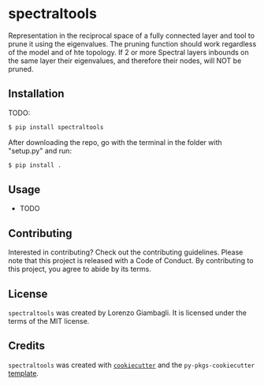 # spectraltools

Representation in the reciprocal space of a fully connected layer and tool to prune it using the 
eigenvalues.
The pruning function should work regardless of the model and of hte topology. If 2 or more Spectral layers inbounds on 
the same layer their eigenvalues, and therefore their nodes, will NOT be pruned.

## Installation
TODO:
```bash
$ pip install spectraltools
```
After downloading the repo, go with the terminal in the folder with "setup.py" and run:

```bash
$ pip install .
```
## Usage

- TODO

## Contributing

Interested in contributing? Check out the contributing guidelines. Please note that this project is released with a Code of Conduct. By contributing to this project, you agree to abide by its terms.

## License

`spectraltools` was created by Lorenzo Giambagli. It is licensed under the terms of the MIT license.

## Credits

`spectraltools` was created with [`cookiecutter`](https://cookiecutter.readthedocs.io/en/latest/) and the `py-pkgs-cookiecutter` [template](https://github.com/py-pkgs/py-pkgs-cookiecutter).
